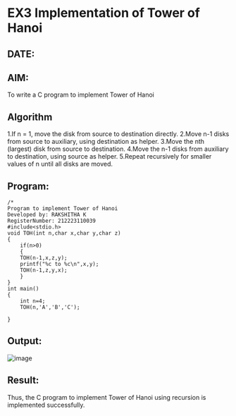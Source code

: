 # EX3 Implementation of Tower of Hanoi
## DATE:
## AIM:
To write a C program to implement Tower of Hanoi

## Algorithm
1.If n = 1, move the disk from source to destination directly.
2.Move n-1 disks from source to auxiliary, using destination as helper.
3.Move the nth (largest) disk from source to destination.
4.Move the n-1 disks from auxiliary to destination, using source as helper.
5.Repeat recursively for smaller values of n until all disks are moved. 

## Program:
~~~
/*
Program to implement Tower of Hanoi
Developed by: RAKSHITHA K
RegisterNumber: 212223110039 
#include<stdio.h>
void TOH(int n,char x,char y,char z)
{
    if(n>0)
    {
    TOH(n-1,x,z,y);
    printf("%c to %c\n",x,y);
    TOH(n-1,z,y,x);
    }
}
int main()
{
    int n=4;
    TOH(n,'A','B','C');
    
}
~~~

## Output:
![image](https://github.com/user-attachments/assets/1645e2dc-9ad0-41f0-aaed-84e9db03b046)

## Result:
Thus, the C program to implement Tower of Hanoi using recursion is implemented successfully.
